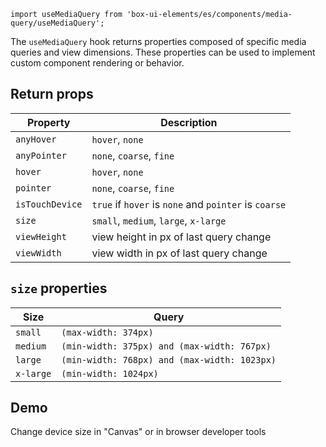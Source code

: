 `import useMediaQuery from 'box-ui-elements/es/components/media-query/useMediaQuery';`

The `useMediaQuery` hook returns properties composed of specific media queries and view dimensions.
These properties can be used to implement custom component rendering or behavior.

## Return props

| Property        | Description                                           |
| --------------- | ----------------------------------------------------- |
| `anyHover`      | `hover`, `none`                                       |
| `anyPointer`    | `none`, `coarse`, `fine`                              |
| `hover`         | `hover`, `none`                                       |
| `pointer`       | `none`, `coarse`, `fine`                              |
| `isTouchDevice` | `true` if `hover` is `none` and `pointer` is `coarse` |
| `size`          | `small`, `medium`, `large`, `x-large`                 |
| `viewHeight`    | view height in px of last query change                |
| `viewWidth`     | view width in px of last query change                 |

## `size` properties

| Size      | Query                                        |
| --------- | -------------------------------------------- |
| `small`   | `(max-width: 374px)`                         |
| `medium`  | `(min-width: 375px) and (max-width: 767px)`  |
| `large`   | `(min-width: 768px) and (max-width: 1023px)` |
| `x-large` | `(min-width: 1024px)`                        |

## Demo

Change device size in "Canvas" or in browser developer tools
